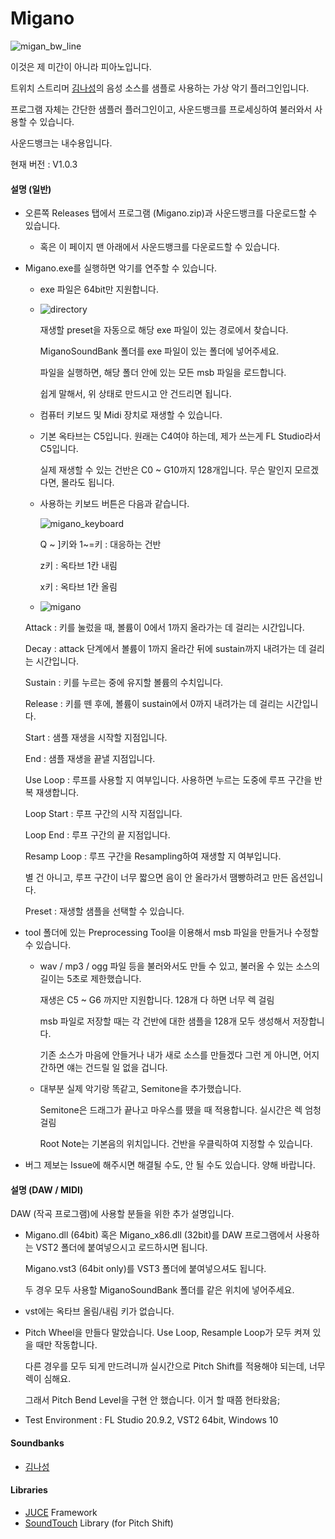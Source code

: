 # Migano


![migan_bw_line](https://user-images.githubusercontent.com/26345945/172053377-39f2c346-14c0-4ff4-9e16-e84352e673b8.jpg)

이것은 제 미간이 아니라 피아노입니다.

트위치 스트리머 [김나성](https://twitch.tv/naseongkim)의 음성 소스를 샘플로 사용하는 가상 악기 플러그인입니다.

프로그램 자체는 간단한 샘플러 플러그인이고, 사운드뱅크를 프로세싱하여 불러와서 사용할 수 있습니다.

사운드뱅크는 내수용입니다.

현재 버전 : V1.0.3



#### 설명 (일반)

- 오른쪽 Releases 탭에서 프로그램 (Migano.zip)과 사운드뱅크를 다운로드할 수 있습니다.

  - 혹은 이 페이지 맨 아래에서 사운드뱅크를 다운로드할 수 있습니다.

- Migano.exe를 실행하면 악기를 연주할 수 있습니다.

  - exe 파일은 64bit만 지원합니다.

  - ![directory](https://user-images.githubusercontent.com/26345945/172053729-1f3bb6ab-5b1f-4dc2-bb93-373658c177d4.png)

    재생할 preset을 자동으로 해당 exe 파일이 있는 경로에서 찾습니다.

    MiganoSoundBank 폴더를 exe 파일이 있는 폴더에 넣어주세요.

    파일을 실행하면, 해당 폴더 안에 있는 모든 msb 파일을 로드합니다.

    쉽게 말해서, 위 상태로 만드시고 안 건드리면 됩니다.

  - 컴퓨터 키보드 및 Midi 장치로 재생할 수 있습니다.

  - 기본 옥타브는 C5입니다. 원래는 C4여야 하는데, 제가 쓰는게 FL Studio라서 C5입니다.

    실제 재생할 수 있는 건반은 C0 ~ G10까지 128개입니다. 무슨 말인지 모르겠다면, 몰라도 됩니다.

  - 사용하는 키보드 버튼은 다음과 같습니다.

    ![migano_keyboard](https://user-images.githubusercontent.com/26345945/172056906-fc2ff7e1-bad1-4e38-b865-96f910c10f82.jpg)

    Q ~ ]키와 1~=키 : 대응하는 건반

    z키 : 옥타브 1칸 내림

    x키 : 옥타브 1칸 올림

  

  -  ![migano](https://user-images.githubusercontent.com/26345945/172053392-a9b99d79-cd06-4555-be47-14067286e843.png)

    Attack : 키를 눌렀을 때, 볼륨이 0에서 1까지 올라가는 데 걸리는 시간입니다.

    Decay : attack 단계에서 볼륨이 1까지 올라간 뒤에 sustain까지 내려가는 데 걸리는 시간입니다.

    Sustain : 키를 누르는 중에 유지할 볼륨의 수치입니다.

    Release : 키를 뗀 후에, 볼륨이 sustain에서 0까지 내려가는 데 걸리는 시간입니다.

     

    Start : 샘플 재생을 시작할 지점입니다.

    End : 샘플 재생을 끝낼 지점입니다.

    

    Use Loop : 루프를 사용할 지 여부입니다. 사용하면 누르는 도중에 루프 구간을 반복 재생합니다.

    Loop Start : 루프 구간의 시작 지점입니다.

    Loop End : 루프 구간의 끝 지점입니다.

    Resamp Loop : 루프 구간을 Resampling하여 재생할 지 여부입니다.

    별 건 아니고, 루프 구간이 너무 짧으면 음이 안 올라가서 땜빵하려고 만든 옵션입니다.

    

    Preset : 재생할 샘플을 선택할 수 있습니다.

    

- tool 폴더에 있는 Preprocessing Tool을 이용해서 msb 파일을 만들거나 수정할 수 있습니다.

  - wav / mp3 / ogg 파일 등을 불러와서도 만들 수 있고, 불러올 수 있는 소스의 길이는 5초로 제한했습니다.

    재생은 C5 ~ G6 까지만 지원합니다. 128개 다 하면 너무 렉 걸림

    msb 파일로 저장할 때는 각 건반에 대한 샘플을 128개 모두 생성해서 저장합니다.

    기존 소스가 마음에 안들거나 내가 새로 소스를 만들겠다 그런 게 아니면, 어지간하면 얘는 건드릴 일 없을 겁니다.

  

  - 대부분 실제 악기랑 똑같고, Semitone을 추가했습니다.

    Semitone은 드래그가 끝나고 마우스를 뗐을 때 적용합니다. 실시간은 렉 엄청 걸림

    Root Note는 기본음의 위치입니다. 건반을 우클릭하여 지정할 수 있습니다.

  

- 버그 제보는 Issue에 해주시면 해결될 수도, 안 될 수도 있습니다. 양해 바랍니다.



#### 설명 (DAW / MIDI)

DAW (작곡 프로그램)에 사용할 분들을 위한 추가 설명입니다.

- Migano.dll (64bit) 혹은 Migano_x86.dll (32bit)를 DAW 프로그램에서 사용하는 VST2 폴더에 붙여넣으시고 로드하시면 됩니다.

  Migano.vst3 (64bit only)를 VST3 폴더에 붙여넣으셔도 됩니다.

  두 경우 모두 사용할 MiganoSoundBank 폴더를 같은 위치에 넣어주세요.

- vst에는 옥타브 올림/내림 키가 없습니다.

- Pitch Wheel을 만들다 말았습니다. Use Loop, Resample Loop가 모두 켜져 있을 때만 작동합니다.

  다른 경우를 모두 되게 만드려니까 실시간으로 Pitch Shift를 적용해야 되는데, 너무 렉이 심해요.

  그래서 Pitch Bend Level을 구현 안 했습니다. 이거 할 때쯤 현타왔음;



- Test Environment : FL Studio 20.9.2, VST2 64bit, Windows 10



#### Soundbanks

- [김나성](https://drive.google.com/file/d/1CbQqhTsn5iFGFhThP9-1iua9rLZ2_qJE/view?usp=sharing)

#### Libraries

- [JUCE](https://juce.com/) Framework
- [SoundTouch](https://www.surina.net/soundtouch/) Library (for Pitch Shift)

